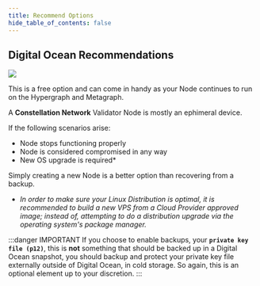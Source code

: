 ```yaml
---
title: Recommend Options
hide_table_of_contents: false
---
```


<head>
  <title>Digital Ocean Node Options</title>
  <meta
    name="description"
    content="Digital Ocean Droplet Creation options recommendations."
  />
</head>

## Digital Ocean Recommendations

![](/img/validator_nodes/node-do-options.png)

This is a free option and can come in handy as your Node continues to run on the Hypergraph and Metagraph.

A **Constellation Network** Validator Node is mostly an ephimeral device.

If the following scenarios arise:

   - Node stops functioning properly
   - Node is considered compromised in any way
   - New OS upgrade is required*

Simply creating a new Node is a better option than recovering from a backup.

* *In order to make sure your Linux Distribution is optimal, it is recommended to build a new VPS from a Cloud Provider approved image; instead of, attempting to do a distribution upgrade via the operating system's package manager.*

:::danger IMPORTANT
If you choose to enable backups, your **`private key file (p12)`**, this is **not** something that should be backed up in a Digital Ocean snapshot, you should backup and protect your private key file externally outside of Digital Ocean, in cold storage. So again, this is an optional element up to your discretion.
:::